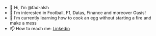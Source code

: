 - 👋 Hi, I’m @fad-alsh
- 👀 I’m interested in Football, F1, Datas, Finance and moreover Oasis!
- 🌱 I’m currently learning how to cook an egg without starting a fire and make a mess
- 📫 How to reach me: [Linkedin](https://www.linkedin.com/in/fadi-alshuwayat/) 

<!---
fad-alsh/fad-alsh is a ✨ special ✨ repository because its `README.md` (this file) appears on your GitHub profile.
You can click the Preview link to take a look at your changes.
--->
